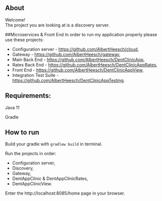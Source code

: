## About
Welcome!  
The project you are looking at is a discovery server.

##Microservices & Front End
In order to run my application properly please use these projects:
- Configuration server - https://github.com/AlbertHeesch/cloud,
- Gateway - https://github.com/AlbertHeesch/gateway,
- Main Back End - https://github.com/AlbertHeesch/DentClinicApp,
- Rates Back End - https://github.com/AlbertHeesch/DentClinicAppRates,
- Front End - https://github.com/AlbertHeesch/DentClinicAppView,
- Integration Test Suite - https://github.com/AlbertHeesch/DentClinicAppTesting.

## Requirements:

Java 11

Gradle

## How to run

Build your gradle with `gradlew build` in terminal.

Run the projects in order:
- Configuration server,
- Discovery,
- Gateway,
- DentAppClinic & DentAppClinicRates,
- DentAppClinicView.

Enter the http://localhost:8085/home page in your browser.